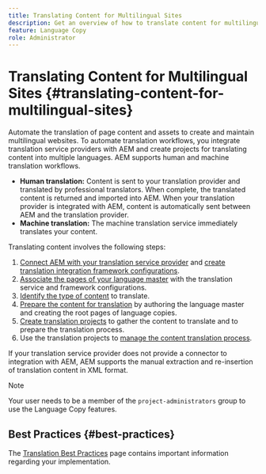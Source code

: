 ```yaml
---
title: Translating Content for Multilingual Sites
description: Get an overview of how to translate content for multilingual sites.
feature: Language Copy
role: Administrator
---
```


# Translating Content for Multilingual Sites {#translating-content-for-multilingual-sites}

Automate the translation of page content and assets to create and maintain multilingual websites. To automate translation workflows, you integrate translation service providers with AEM and create projects for translating content into multiple languages. AEM supports human and machine translation workflows.

* **Human translation:** Content is sent to your translation provider and translated by professional translators. When complete, the translated content is returned and imported into AEM. When your translation provider is integrated with AEM, content is automatically sent between AEM and the translation provider.
* **Machine translation:** The machine translation service immediately translates your content.

Translating content involves the following steps:

1. [Connect AEM with your translation service provider](integration-framework.md#connecting-to-a-translation-service-provider) and [create translation integration framework configurations](integration-framework.md).
1. [Associate the pages of your language master](integration-framework.md#configuring-pages-for-translation) with the translation service and framework configurations.
1. [Identify the type of content](rules.md) to translate.
1. [Prepare the content for translation](preparation.md) by authoring the language master and creating the root pages of language copies.
1. [Create translation projects](managing-projects.md) to gather the content to translate and to prepare the translation process.
1. Use the translation projects to [manage the content translation process](managing-projects.md).

If your translation service provider does not provide a connector to integration with AEM, AEM supports the manual extraction and re-insertion of translation content in XML format.

>[!NOTE]
>
>Your user needs to be a member of the `project-administrators` group to use the Language Copy features.

## Best Practices {#best-practices}

The [Translation Best Practices](best-practices.md) page contains important information regarding your implementation.
